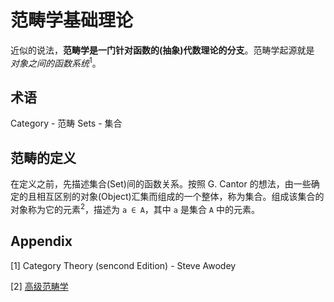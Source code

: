 # 范畴学基础理论

近似的说法，**范畴学是一门针对函数的(抽象)代数理论的分支**。范畴学起源就是 *对象之间的函数系统*<sup>1</sup>。

## 术语

Category - 范畴
Sets - 集合

## 范畴的定义

在定义之前，先描述集合(Set)间的函数关系。按照 G. Cantor 的想法，由一些确定的且相互区别的对象(Object)汇集而组成的一个整体，称为集合。组成该集合的对象称为它的元素<sup>2</sup>，描述为 `a ∈ A`，其中 `a` 是集合 `A` 中的元素。


## Appendix

[1] Category Theory (sencond Edition) - Steve Awodey

[2] [高级范畴学](http://www.tup.tsinghua.edu.cn/upload/books/yz/049831-01.pdf)
